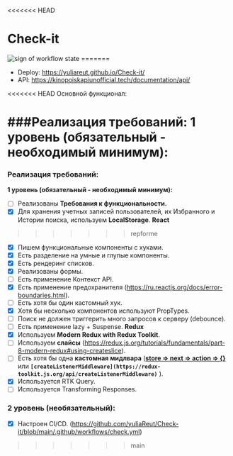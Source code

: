 <<<<<<< HEAD
# Check-it
<img src="https://github.com/yuliaReut/Check-it/actions/workflows/check.yml/badge.svg" alt="sign of workflow state">
=======

- Deploy: https://yuliareut.github.io/Check-it/
- API: https://kinopoiskapiunofficial.tech/documentation/api/

<<<<<<< HEAD
Основной функционал:

###Реализация требований:
1 уровень (обязательный - необходимый минимум):
=======
### Реализация требований:
**1 уровень (обязательный - необходимый минимум):** 
- [ ]  Реализованы **Требования к функциональности.**
- [x]  Для хранения учетных записей пользователей, их Избранного и Истории поиска, используем **LocalStorage**.
**React**
>>>>>>> repforme
- [x] Пишем функциональные компоненты c хуками.
- [x] Есть разделение на умные и глупые компоненты.
- [x] Есть рендеринг списков.
- [x] Реализованы формы.
- [ ] Есть применение Контекст API.
- [x] Есть применение предохранителя (https://ru.reactjs.org/docs/error-boundaries.html).
- [ ] Есть хотя бы один кастомный хук.
- [x] Хотя бы несколько компонентов используют PropTypes.
- [ ] Поиск не должен триггерить много запросов к серверу (debounce).
- [ ] Есть применение lazy + Suspense.
**Redux**
- [x]  Используем **Modern Redux with Redux Toolkit**.
- [ ] Используем **слайсы** (https://redux.js.org/tutorials/fundamentals/part-8-modern-redux#using-createslice).
- [ ] Есть хотя бы одна **кастомная мидлвара** (**[store ⇒ next ⇒ action ⇒ {}](https://redux.js.org/understanding/history-and-design/middleware)** или **`[createListenerMiddleware](https://redux-toolkit.js.org/api/createListenerMiddleware)`** ).
- [x] Используется RTK Query.
- [ ] Используется Transforming Responses.

### 2 уровень (необязательный):
- [x] Настроен CI/CD. (https://github.com/yuliaReut/Check-it/blob/main/.github/workflows/check.yml)
>>>>>>> main
